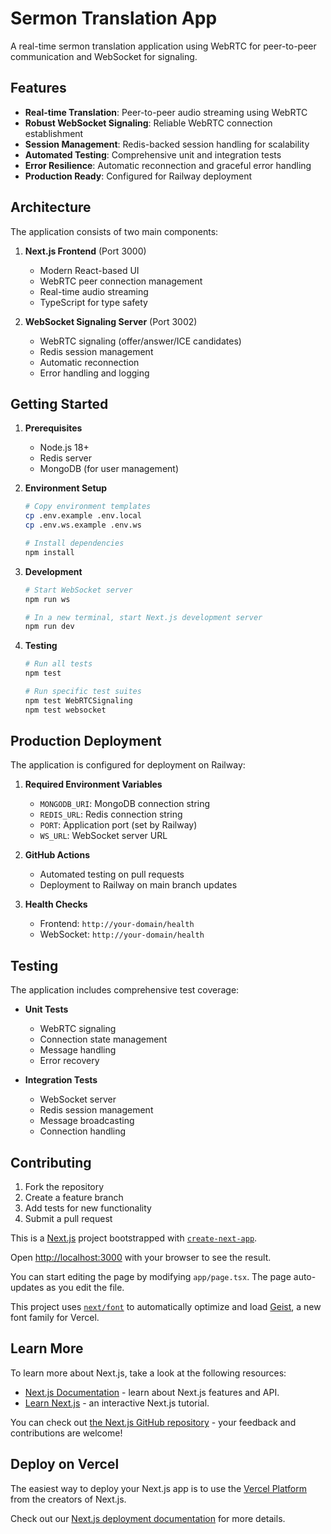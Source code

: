 # Sermon Translation App

A real-time sermon translation application using WebRTC for peer-to-peer communication and WebSocket for signaling.

## Features

- **Real-time Translation**: Peer-to-peer audio streaming using WebRTC
- **Robust WebSocket Signaling**: Reliable WebRTC connection establishment
- **Session Management**: Redis-backed session handling for scalability
- **Automated Testing**: Comprehensive unit and integration tests
- **Error Resilience**: Automatic reconnection and graceful error handling
- **Production Ready**: Configured for Railway deployment

## Architecture

The application consists of two main components:

1. **Next.js Frontend** (Port 3000)
   - Modern React-based UI
   - WebRTC peer connection management
   - Real-time audio streaming
   - TypeScript for type safety

2. **WebSocket Signaling Server** (Port 3002)
   - WebRTC signaling (offer/answer/ICE candidates)
   - Redis session management
   - Automatic reconnection
   - Error handling and logging

## Getting Started

1. **Prerequisites**
   - Node.js 18+
   - Redis server
   - MongoDB (for user management)

2. **Environment Setup**
   ```bash
   # Copy environment templates
   cp .env.example .env.local
   cp .env.ws.example .env.ws

   # Install dependencies
   npm install
   ```

3. **Development**
   ```bash
   # Start WebSocket server
   npm run ws

   # In a new terminal, start Next.js development server
   npm run dev
   ```

4. **Testing**
   ```bash
   # Run all tests
   npm test

   # Run specific test suites
   npm test WebRTCSignaling
   npm test websocket
   ```

## Production Deployment

The application is configured for deployment on Railway:

1. **Required Environment Variables**
   - `MONGODB_URI`: MongoDB connection string
   - `REDIS_URL`: Redis connection string
   - `PORT`: Application port (set by Railway)
   - `WS_URL`: WebSocket server URL

2. **GitHub Actions**
   - Automated testing on pull requests
   - Deployment to Railway on main branch updates

3. **Health Checks**
   - Frontend: `http://your-domain/health`
   - WebSocket: `http://your-domain/health`

## Testing

The application includes comprehensive test coverage:

- **Unit Tests**
  - WebRTC signaling
  - Connection state management
  - Message handling
  - Error recovery

- **Integration Tests**
  - WebSocket server
  - Redis session management
  - Message broadcasting
  - Connection handling

## Contributing

1. Fork the repository
2. Create a feature branch
3. Add tests for new functionality
4. Submit a pull request

This is a [Next.js](https://nextjs.org) project bootstrapped with [`create-next-app`](https://nextjs.org/docs/app/api-reference/cli/create-next-app).

Open [http://localhost:3000](http://localhost:3000) with your browser to see the result.

You can start editing the page by modifying `app/page.tsx`. The page auto-updates as you edit the file.

This project uses [`next/font`](https://nextjs.org/docs/app/building-your-application/optimizing/fonts) to automatically optimize and load [Geist](https://vercel.com/font), a new font family for Vercel.

## Learn More

To learn more about Next.js, take a look at the following resources:

- [Next.js Documentation](https://nextjs.org/docs) - learn about Next.js features and API.
- [Learn Next.js](https://nextjs.org/learn) - an interactive Next.js tutorial.

You can check out [the Next.js GitHub repository](https://github.com/vercel/next.js) - your feedback and contributions are welcome!

## Deploy on Vercel

The easiest way to deploy your Next.js app is to use the [Vercel Platform](https://vercel.com/new?utm_medium=default-template&filter=next.js&utm_source=create-next-app&utm_campaign=create-next-app-readme) from the creators of Next.js.

Check out our [Next.js deployment documentation](https://nextjs.org/docs/app/building-your-application/deploying) for more details.
